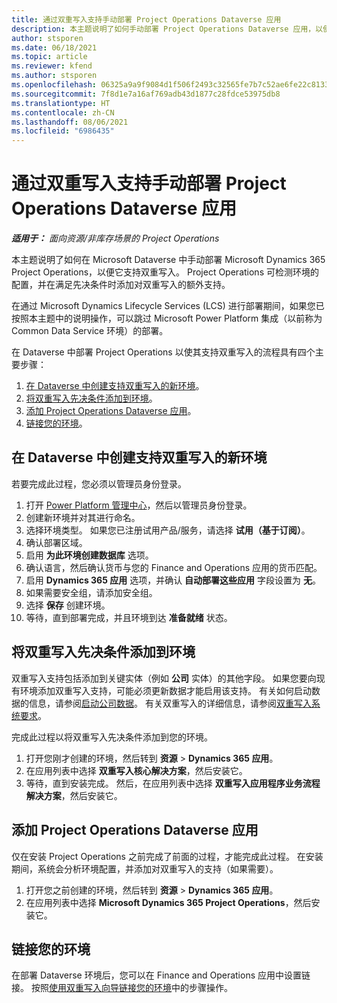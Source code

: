 ```yaml
---
title: 通过双重写入支持手动部署 Project Operations Dataverse 应用
description: 本主题说明了如何手动部署 Project Operations Dataverse 应用，以便它支持双重写入。
author: stsporen
ms.date: 06/18/2021
ms.topic: article
ms.reviewer: kfend
ms.author: stsporen
ms.openlocfilehash: 06325a9a9f9084d1f506f2493c32565fe7b7c52ae6fe22c81339b9c1d632e688
ms.sourcegitcommit: 7f8d1e7a16af769adb43d1877c28fdce53975db8
ms.translationtype: HT
ms.contentlocale: zh-CN
ms.lasthandoff: 08/06/2021
ms.locfileid: "6986435"
---
```

# <a name="manually-deploy-the-project-operations-dataverse-app-with-dual-write-support"></a>通过双重写入支持手动部署 Project Operations Dataverse 应用

_**适用于：** 面向资源/非库存场景的 Project Operations_

本主题说明了如何在 Microsoft Dataverse 中手动部署 Microsoft Dynamics 365 Project Operations，以便它支持双重写入。 Project Operations 可检测环境的配置，并在满足先决条件时添加对双重写入的额外支持。

在通过 Microsoft Dynamics Lifecycle Services (LCS) 进行部署期间，如果您已按照本主题中的说明操作，可以跳过 Microsoft Power Platform 集成（以前称为 Common Data Service 环境）的部署。

在 Dataverse 中部署 Project Operations 以使其支持双重写入的流程具有四个主要步骤：

1. [在 Dataverse 中创建支持双重写入的新环境](#create)。
2. [将双重写入先决条件添加到环境](#prerequisites)。
3. [添加 Project Operations Dataverse 应用](#dataverse)。
4. [链接您的环境](#link)。

## <a name="create-a-new-environment-in-dataverse-that-supports-dual-write"></a><a name="create"></a>在 Dataverse 中创建支持双重写入的新环境

若要完成此过程，您必须以管理员身份登录。

1. 打开 [Power Platform 管理中心](https://admin.powerplatform.com)，然后以管理员身份登录。
2. 创建新环境并对其进行命名。
3. 选择环境类型。 如果您已注册试用产品/服务，请选择 **试用（基于订阅）**。
4. 确认部署区域。
5. 启用 **为此环境创建数据库** 选项。 
6. 确认语言，然后确认货币与您的 Finance and Operations 应用的货币匹配。
7. 启用 **Dynamics 365 应用** 选项，并确认 **自动部署这些应用** 字段设置为 **无**。
8. 如果需要安全组，请添加安全组。
9. 选择 **保存** 创建环境。
10. 等待，直到部署完成，并且环境到达 **准备就绪** 状态。

## <a name="add-dual-write-prerequisites-to-the-environment"></a><a name="prerequisites"></a>将双重写入先决条件添加到环境

双重写入支持包括添加到关键实体（例如 **公司** 实体）的其他字段。 如果您要向现有环境添加双重写入支持，可能必须更新数据才能启用该支持。 有关如何启动数据的信息，请参阅[启动公司数据](/dynamics365/fin-ops-core/dev-itpro/data-entities/dual-write/bootstrap-company-data)。 有关双重写入的详细信息，请参阅[双重写入系统要求](/dynamics365/fin-ops-core/dev-itpro/data-entities/dual-write/dual-write-system-req)。

完成此过程以将双重写入先决条件添加到您的环境。

1. 打开您刚才创建的环境，然后转到 **资源** \> **Dynamics 365 应用**。
2. 在应用列表中选择 **双重写入核心解决方案**，然后安装它。
3. 等待，直到安装完成。 然后，在应用列表中选择 **双重写入应用程序业务流程解决方案**，然后安装它。

## <a name="add-the-project-operations-dataverse-app"></a><a name="dataverse"></a>添加 Project Operations Dataverse 应用

仅在安装 Project Operations 之前完成了前面的过程，才能完成此过程。 在安装期间，系统会分析环境配置，并添加对双重写入的支持（如果需要）。

1. 打开您之前创建的环境，然后转到 **资源** \> **Dynamics 365 应用**。
2. 在应用列表中选择 **Microsoft Dynamics 365 Project Operations**，然后安装它。

## <a name="link-your-environments"></a><a name="link"></a>链接您的环境

在部署 Dataverse 环境后，您可以在 Finance and Operations 应用中设置链接。 按照[使用双重写入向导链接您的环境](/dynamics365/fin-ops-core/dev-itpro/data-entities/dual-write/link-your-environment)中的步骤操作。

